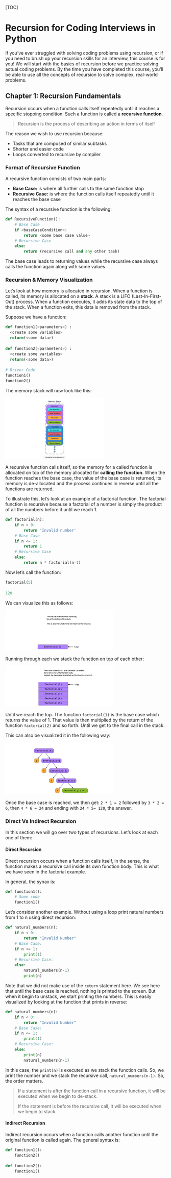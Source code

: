 [TOC]



# Recursion for Coding Interviews in Python

If you’ve ever struggled with solving coding problems using recursion, or if you need to brush up your recursion skills for an interview, this course is for you! We will start with the basics of recursion before we practice solving actual coding problems. By the time you have completed this course, you’ll be able to use all the concepts of recursion to solve complex, real-world problems. 

## Chapter 1: Recursion Fundamentals

Recursion occurs when a function calls itself repeatedly until it reaches a specific stopping condition. Such a function is called a **recursive function**. 

>   Recursion is the process of describing an action in terms of itself

The reason we wish to use recursion because: 

*   Tasks that are composed of similar subtasks
*   Shorter and easier code
*   Loops converted to recursive by compiler

### Format of Recursive Function

A recursive function consists of two main parts: 

*   **Base Case:** is where all further calls to the same function stop
*   **Recursive Case:** is where the function calls itself repeatedly until it reaches the base case

The syntax of a recursive function is the following: 

```python
def RecursiveFunction():
    # Base Case
    if <baseCaseCondition>:
        return <some base case value>
    # Recursive Case
    else:
        return (recursive call and any other task)
```

The base case leads to returning values while the recursive case always calls the function again along with some values

### Recursion & Memory Visualization

Let’s look at how memory is allocated in recursion. When a function is called, its memory is allocated on a **stack**. A stack is a LIFO (Last-In-First-Out) process. When a function executes, it adds its state data to the top of the stack. When a function exits, this data is removed from the stack. 

Suppose we have a function: 

```python
def function1(<parameters>) :
  <create some variables>
  return(<some data>)
 
def function2(<parameters>) :
  <create some variables>
  return(<some data>)
 
# Driver Code
function1()
function2()
```

The memory stack will now look like this: 

<img src="Recursion%20in%20Python.assets/image-20201005102227436.png" alt="image-20201005102227436" style="zoom:30%;" />

A recursive function calls itself, so the memory for a called function is allocated on top of the memory allocated for **calling the function**. When the function reaches the base case, the value of the base case is returned, its memory is de-allocated and the process continues in reverse until all the functions are returned. 

To illustrate this, let’s look at an example of a factorial function. The factorial function is recursive because a factorial of a number is simply the product of all the numbers before it until we reach 1. 

```python
def factorial(n):
    if n < 0: 
        return 'Invalid number'
    # Base Case
    if n <= 1:
        return 1
    # Recursive Case
    else:
        return n * factorial(n-1)
```

Now let’s call the function: 

```python
factorial(5)

120
```

We can visualize this as follows: 

<img src="Recursion%20in%20Python.assets/image-20201005103116999.png" alt="image-20201005103116999" style="zoom:33%;" />

Running through each we stack the function on top of each other: 

<img src="Recursion%20in%20Python.assets/image-20201005103159624.png" alt="image-20201005103159624" style="zoom:33%;" />

Until we reach the top. The function `factorial(1)` is the base case which returns the value of 1. That value is then multiplied by the return of the function `factorial(2)` and so forth. Until we get to the final call in the stack. 

This can also be visualized it in the following way: 

<img src="Recursion%20in%20Python.assets/image-20201005103403769.png" alt="image-20201005103403769" style="zoom:33%;" />

Once the base case is reached, we then get: `2 * 1 = 2` followed by `3 * 2 = 6`, then `4 * 6 = 24` and ending with `24 * 5= 120`, the answer. 

### Direct Vs Indirect Recursion

In this section we will go over two types of recursions. Let’s look at each one of them: 

#### Direct Recursion

Direct recursion occurs when a function calls itself, in the sense, the function makes a recursive call inside its own function body. This is what we have seen in the factorial example. 

In general, the synax is: 

```python
def function1():
    # Some code
    function1()
```



Let’s consider another example. Without using a loop print natural numbers from 1 to n using direct recursion: 

```python
def natural_numbers(n):
    if n < 0:
        return "Invalid Number"
    # Base Case: 
    if n <= 1: 
        print(1)
    # Recursive Case:
    else:
        natural_numbers(n-1)
        print(n)
```

Note that we did not make use of the `return` statement here. We see here that until the base case is reached, nothing is printed to the screen. But when it begin to unstack, we start printing the numbers. This is easily visualized by looking at the function that prints in reverse: 

```python
def natural_numbers(n):
    if n < 0:
        return "Invalid Number"
    # Base Case: 
    if n <= 1: 
        print(1)
    # Recursive Case:
    else:
        print(n)
        natural_numbers(n-1)
```

In this case, the `print(n)` is executed as we stack the function calls. So, we print the number and we stack the recursive call, `natural_numbers(n-1)`. So, the order matters. 

>   If a statement is after the function call in a recursive function, it will be executed when we begin to de-stack. 
>
>   If the statement is before the recursive call, it will be executed when we begin to stack. 

#### Indirect Recursion

Indirect recursion occurs when a function calls another function until the original function is called again. The general syntax is: 

```python
def function1():
    function2()
    
def function2():
    function1()
```

